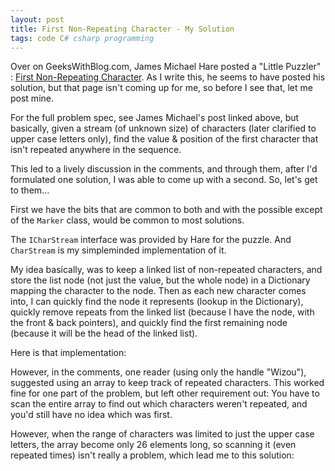 ```yaml
---
layout: post
title: First Non-Repeating Character - My Solution
tags: code C# csharp programming
---
```

 
Over on GeeksWithBlog.com, James Michael Hare posted a "Little Puzzler" : [First Non-Repeating Character](http://geekswithblogs.net/BlackRabbitCoder/archive/2015/03/09/little-puzzlers-first-non-repeating-character.aspx).  As I write this, he seems to have posted his solution, but that page isn't coming up for me, so before I see that, let me post mine.  

For the full problem spec, see James Michael's post linked above, but basically, given a stream (of unknown size) of characters (later clarified to upper case letters only), find the value & position of the first character that isn't repeated anywhere in the sequence.

This led to a lively discussion in the comments, and through them, after I'd formulated one solution, I was able to come up with a second.  So, let's get to them...

First we have the bits that are common to both and with the possible except of the `Marker` class, would be common to most solutions.

<script src="https://gist.github.com/jamescurran/d4e63b0bb1509c89ea35.js">   </script> 

The `ICharStream` interface was provided by Hare for the puzzle.  And `CharStream` is my simpleminded implementation of it.

My idea basically, was to keep a linked list of non-repeated characters, and store the list node (not just the value, but the whole node) in a Dictionary mapping the character to the node.  Then as each new character comes into, I can quickly find the node it represents (lookup in the Dictionary), quickly remove repeats from the linked list (because I have the node, with the front & back pointers), and quickly find the first remaining node (because it will be the head of the linked list).

Here is that implementation:

<script src="https://gist.github.com/jamescurran/703f7345c46d4a3ee598.js">   </script>

However, in the comments, one reader (using only the handle "Wizou"), suggested using an array to keep track of repeated characters.  This worked fine for one part of the problem, but left other requirement out:  You have to scan the entire array to find out which characters weren't repeated, and you'd still have no idea which was first.

However, when the range of characters was limited to just the upper case letters, the array become only 26 elements long, so scanning it (even repeated times) isn't really a problem, which lead me to this solution:

<script src="https://gist.github.com/jamescurran/3676fe66da63dd0dfaeb.js">    </script>
 
